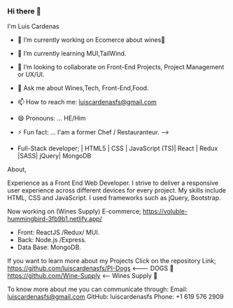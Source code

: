 ### Hi there 👋
I'm Luis Cardenas



- 🔭 I’m currently working on Ecomerce about wines🍷
- 🌱 I’m currently learning MUI,TailWind.
- 👯 I’m looking to collaborate on Front-End Projects, Project Management or UX/UI.
- 💬 Ask me about Wines,Tech, Front-End,Food.
- 📫 How to reach me: luiscardenasfs@gmail.com
- 😄 Pronouns: ... HE/Him
- ⚡ Fun fact: ... I'am a former Chef / Restauranteur.
-->

- Full-Stack developer; | HTML5 | CSS | JavaScript (TS)| React | Redux |SASS| jQuery| MongoDB

About,

Experience as a Front End Web Developer. I strive to deliver a responsive user experience across different devices for every project. My skills include  HTML, CSS and JavaScript. I used frameworks such as jQuery, Bootstrap.

Now working on  (Wines Supply) E-commerce;
https://voluble-hummingbird-3fb9b1.netlify.app/

- Front: ReactJS /Redux/ MUI. 
- Back: Node.js /Express. 
- Data Base: MongoDB.

If you want to learn more about my Projects Click on the repository Link;
https://github.com/luiscardenasfs/PI-Dogs   <---   DOGS          🐶
https://github.com/Wine-Supply              <--    Wines Supply  🍷

To know more about me you can communicate through:
Email: luiscardenasfs@gmail.com
GitHub: luiscardenasfs 
Phone: +1 619 576 2909

